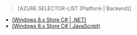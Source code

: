 > [AZURE.SELECTOR-LIST (Platform | Backend)]
<!-- deleted by customization
- [(Windows 8.x Store C# | .NET)](../articles/mobile-services-dotnet-backend-windows-store-dotnet-aad-rbac.md)
-->
<!-- keep by customization: begin -->
- [(Windows 8.x Store C# | .NET)](/documentation/articles/mobile-services-dotnet-backend-windows-store-dotnet-aad-rbac/)
- [(Windows 8.x Store C# | JavaScript)](/documentation/articles/mobile-services-javascript-backend-windows-store-dotnet-aad-rbac/)

<!-- keep by customization: end -->